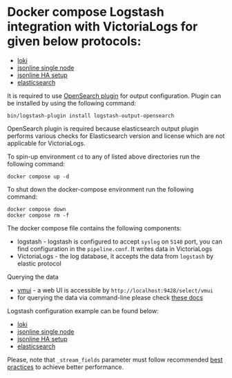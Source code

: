# Docker compose Logstash integration with VictoriaLogs for given below protocols:

* [loki](./loki)
* [jsonline single node](./jsonline)
* [jsonline HA setup](./jsonline-ha)
* [elasticsearch](./elasticsearch)

It is required to use [OpenSearch plugin](https://github.com/opensearch-project/logstash-output-opensearch) for output configuration.
Plugin can be installed by using the following command:
```
bin/logstash-plugin install logstash-output-opensearch
```
OpenSearch plugin is required because elasticsearch output plugin performs various checks for Elasticsearch version and license which are not applicable for VictoriaLogs.

To spin-up environment `cd` to any of listed above directories run the following command:
```
docker compose up -d 
```

To shut down the docker-compose environment run the following command:
```
docker compose down
docker compose rm -f
```

The docker compose file contains the following components:

* logstash - logstash is configured to accept `syslog` on `5140` port, you can find configuration in the `pipeline.conf`. It writes data in VictoriaLogs
* VictoriaLogs - the log database, it accepts the data from `logstash` by elastic protocol

Querying the data

* [vmui](https://docs.victoriametrics.com/victorialogs/querying/#vmui) - a web UI is accessible by `http://localhost:9428/select/vmui`
* for querying the data via command-line please check [these docs](https://docs.victoriametrics.com/victorialogs/querying/#command-line)

Logstash configuration example can be found below:
* [loki](./loki/pipeline.conf)
* [jsonline single node](./jsonline/pipeline.conf)
* [jsonline HA setup](./jsonline-ha/pipeline.conf)
* [elasticsearch](./elasticsearch/pipeline.conf)

Please, note that `_stream_fields` parameter must follow recommended [best practices](https://docs.victoriametrics.com/victorialogs/keyconcepts/#stream-fields) to achieve better performance.

